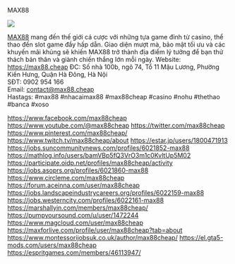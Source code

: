 MAX88

![](https://g0v.hackmd.io/_uploads/HJPoArLYJg.jpg)

<a href="https://max88.cheap">MAX88</a> mang đến thế giới cá cược với những tựa game đỉnh từ casino, thể thao đến slot game đầy hấp dẫn. Giao diện mượt mà, bảo mật tối ưu và các khuyến mãi khủng sẽ khiến MAX88 trở thành địa điểm lý tưởng để bạn thử thách bản thân và giành chiến thắng lớn mỗi ngày.
Website: <a href="https://max88.cheap">https://max88.cheap</a>
ĐC: Số nhà 100b, ngõ 74, Tổ 11 Mậu Lương, Phường Kiến Hưng, Quận Hà Đông, Hà Nội       
SĐT: 0902 954 166     
Email: contact@max88.cheap    
Hastags: #max88 #nhacaimax88 #max88cheap #casino #nohu #thethao #banca #xoso

<a href="https://www.facebook.com/max88cheap">https://www.facebook.com/max88cheap</a>
<a href="https://www.youtube.com/@max88cheap">https://www.youtube.com/@max88cheap</a>
<a href="https://twitter.com/max88cheap">https://twitter.com/max88cheap</a>
<a href="https://www.pinterest.com/max88cheap/">https://www.pinterest.com/max88cheap/</a>
<a href="https://www.twitch.tv/max88cheap/about">https://www.twitch.tv/max88cheap/about</a>
<a href="https://estar.jp/users/1800471913">https://estar.jp/users/1800471913</a>
<a href="https://jobs.suncommunitynews.com/profiles/6021852-max88">https://jobs.suncommunitynews.com/profiles/6021852-max88</a>
<a href="https://mathlog.info/users/bamVBp5fQ3VrO3m1c0KvltUp5M02">https://mathlog.info/users/bamVBp5fQ3VrO3m1c0KvltUp5M02</a>
<a href="https://participate.oidp.net/profiles/max88cheap/activity">https://participate.oidp.net/profiles/max88cheap/activity</a>
<a href="https://jobs.asoprs.org/profiles/6021860-max88">https://jobs.asoprs.org/profiles/6021860-max88</a>
<a href="https://www.circleme.com/max88cheap">https://www.circleme.com/max88cheap</a>
<a href="https://forum.aceinna.com/user/max88cheap">https://forum.aceinna.com/user/max88cheap</a>
<a href="https://jobs.landscapeindustrycareers.org/profiles/6022159-max88">https://jobs.landscapeindustrycareers.org/profiles/6022159-max88</a>
<a href="https://jobs.westerncity.com/profiles/6022161-max88">https://jobs.westerncity.com/profiles/6022161-max88</a>
<a href="https://marshallyin.com/members/max88cheap/">https://marshallyin.com/members/max88cheap/</a>
<a href="https://pumpyoursound.com/u/user/1472244">https://pumpyoursound.com/u/user/1472244</a>
<a href="https://www.magcloud.com/user/max88cheap">https://www.magcloud.com/user/max88cheap</a>
<a href="https://maxforlive.com/profile/user/max88cheap?tab=about">https://maxforlive.com/profile/user/max88cheap?tab=about</a>
<a href="https://www.montessorijobsuk.co.uk/author/max88cheap/">https://www.montessorijobsuk.co.uk/author/max88cheap/</a>
<a href="https://el.gta5-mods.com/users/max88cheap">https://el.gta5-mods.com/users/max88cheap</a>
<a href="https://espritgames.com/members/46113947/">https://espritgames.com/members/46113947/</a>